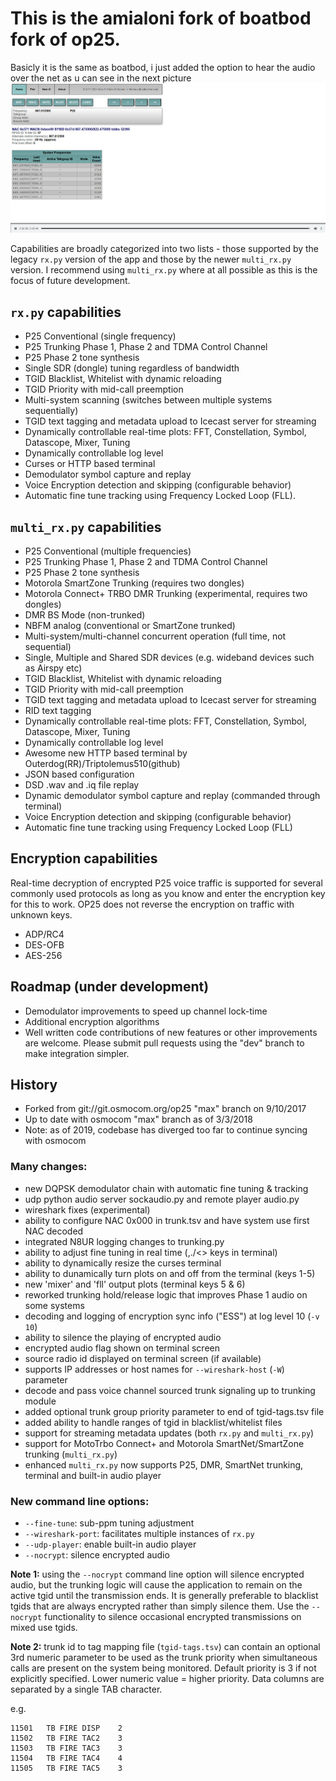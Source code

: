 # This is the amialoni fork of boatbod fork of op25.  

Basicly it is the same as boatbod, i just added the option to hear the audio over the net as u can see in the next picture
![Example Image](op25-ami.png)

Capabilities are broadly categorized into two lists - those supported by the legacy `rx.py` version of the app and those by the newer `multi_rx.py` version.  I recommend using `multi_rx.py` where at all possible as this is the focus of future development.

## `rx.py` capabilities

- P25 Conventional (single frequency)
- P25 Trunking Phase 1, Phase 2 and TDMA Control Channel
- P25 Phase 2 tone synthesis
- Single SDR (dongle) tuning regardless of bandwidth
- TGID Blacklist, Whitelist with dynamic reloading
- TGID Priority with mid-call preemption
- Multi-system scanning (switches between multiple systems sequentially)
- TGID text tagging and metadata upload to Icecast server for streaming
- Dynamically controllable real-time plots: FFT, Constellation, Symbol, Datascope, Mixer, Tuning
- Dynamically controllable log level
- Curses or HTTP based terminal
- Demodulator symbol capture and replay
- Voice Encryption detection and skipping (configurable behavior)
- Automatic fine tune tracking using Frequency Locked Loop (FLL).

## `multi_rx.py` capabilities

- P25 Conventional (multiple frequencies)
- P25 Trunking Phase 1, Phase 2 and TDMA Control Channel
- P25 Phase 2 tone synthesis
- Motorola SmartZone Trunking (requires two dongles)
- Motorola Connect+ TRBO DMR Trunking (experimental, requires two dongles)
- DMR BS Mode (non-trunked)
- NBFM analog (conventional or SmartZone trunked)
- Multi-system/multi-channel concurrent operation (full time, not sequential)
- Single, Multiple and Shared SDR devices (e.g. wideband devices such as Airspy etc)
- TGID Blacklist, Whitelist with dynamic reloading
- TGID Priority with mid-call preemption
- TGID text tagging and metadata upload to Icecast server for streaming
- RID text tagging
- Dynamically controllable real-time plots: FFT, Constellation, Symbol, Datascope, Mixer, Tuning
- Dynamically controllable log level
- Awesome new HTTP based terminal by Outerdog(RR)/Triptolemus510(github)
- JSON based configuration
- DSD .wav and .iq file replay
- Dynamic demodulator symbol capture and replay (commanded through terminal)
- Voice Encryption detection and skipping (configurable behavior)
- Automatic fine tune tracking using Frequency Locked Loop (FLL)

## Encryption capabilities
Real-time decryption of encrypted P25 voice traffic is supported for several commonly used protocols
as long as you know and enter the encryption key for this to work. OP25 does not reverse
the encryption on traffic with unknown keys.
- ADP/RC4
- DES-OFB
- AES-256

## Roadmap (under development)
- Demodulator improvements to speed up channel lock-time
- Additional encryption algorithms
- Well written code contributions of new features or other improvements are welcome.
  Please submit pull requests using the "dev" branch to make integration simpler.

## History

- Forked from git://git.osmocom.org/op25 "max" branch on 9/10/2017
- Up to date with osmocom "max" branch as of 3/3/2018
- Note: as of 2019, codebase has diverged too far to continue syncing with osmocom

### Many changes:
- new DQPSK demodulator chain with automatic fine tuning & tracking
- udp python audio server sockaudio.py and remote player audio.py
- wireshark fixes (experimental)
- ability to configure NAC 0x000 in trunk.tsv and have system use first NAC decoded
- integrated N8UR logging changes to trunking.py
- ability to adjust fine tuning in real time (,./<> keys in terminal) 
- ability to dynamically resize the curses terminal
- ability to dunamically turn plots on and off from the terminal (keys 1-5)
- new 'mixer' and 'fll' output plots (terminal keys 5 & 6)
- reworked trunking hold/release logic that improves Phase 1 audio on some systems
- decoding and logging of encryption sync info ("ESS") at log level 10 (`-v 10`)
- ability to silence the playing of encrypted audio
- encrypted audio flag shown on terminal screen
- source radio id displayed on terminal screen (if available)
- supports IP addresses or host names for `--wireshark-host` (`-W`) parameter
- decode and pass voice channel sourced trunk signaling up to trunking module
- added optional trunk group priority parameter to end of tgid-tags.tsv file
- added ability to handle ranges of tgid in blacklist/whitelist files
- support for streaming metadata updates (both `rx.py` and `multi_rx.py`)
- support for MotoTrbo Connect+ and Motorola SmartNet/SmartZone trunking (`multi_rx.py`)
- enhanced `multi_rx.py` now supports P25, DMR, SmartNet trunking, terminal and built-in audio player

### New command line options:
- `--fine-tune`: sub-ppm tuning adjustment
- `--wireshark-port`: facilitates multiple instances of `rx.py`
- `--udp-player`: enable built-in audio player
- `--nocrypt`: silence encrypted audio

**Note 1:** using the `--nocrypt` command line option will silence encrypted audio, but the trunking logic will cause the application to remain on the active tgid until the transmission ends.  It is generally preferable to blacklist tgids that are always encrypted rather than simply silence them.  Use the `--nocrypt` functionality to silence occasional encrypted transmissions on mixed use tgids.

**Note 2:** trunk id to tag mapping file (`tgid-tags.tsv`) can contain an optional 3rd numeric parameter to be used as the trunk priority when simultaneous calls are present on the system being monitored.  Default priority is 3 if not explicitly specified.  Lower numeric value = higher priority.  Data columns are separated by a single TAB character.

e.g.
```
11501	TB FIRE DISP	2
11502	TB FIRE TAC2	3
11503	TB FIRE TAC3	3
11504	TB FIRE TAC4	4
11505	TB FIRE TAC5	3 
```
